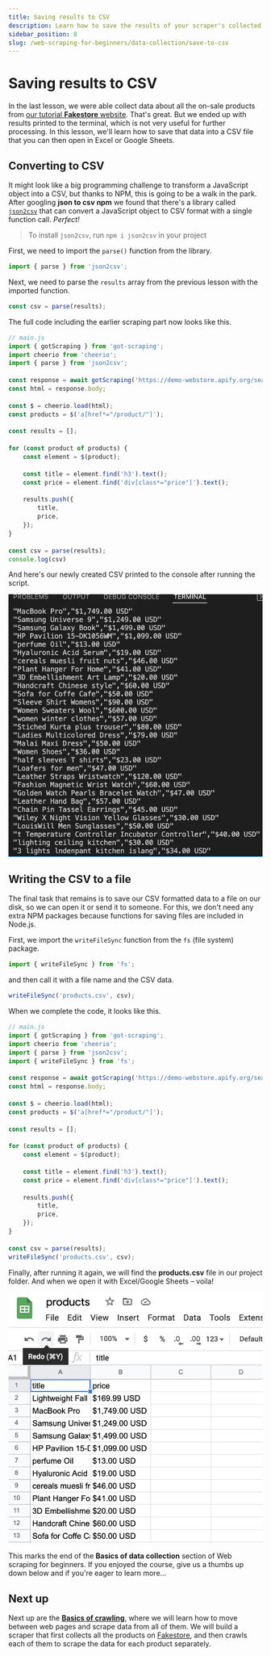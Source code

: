 ```yaml
---
title: Saving results to CSV
description: Learn how to save the results of your scraper's collected data to a CSV file that can be opened in Excel, Google Sheets, or any other spreadsheets program.
sidebar_position: 8
slug: /web-scraping-for-beginners/data-collection/save-to-csv
---
```


# [](#saving-to-csv) Saving results to CSV

In the last lesson, we were able collect data about all the on-sale products from [our tutorial **Fakestore** website](https://demo-webstore.apify.org/). That's great. But we ended up with results printed to the terminal, which is not very useful for further processing. In this lesson, we'll learn how to save that data into a CSV file that you can then open in Excel or Google Sheets.

## [](#converting-to-csv) Converting to CSV

It might look like a big programming challenge to transform a JavaScript object into a CSV, but thanks to NPM, this is going to be a walk in the park. After googling **json to csv npm** we found that there's a library called [`json2csv`](https://www.npmjs.com/package/json2csv) that can convert a JavaScript object to CSV format with a single function call. _Perfect!_

> To install `json2csv`, run `npm i json2csv` in your project

First, we need to import the `parse()` function from the library.

```js
import { parse } from 'json2csv';
```

Next, we need to parse the `results` array from the previous lesson with the imported function.

```js
const csv = parse(results);
```

The full code including the earlier scraping part now looks like this.

```js
// main.js
import { gotScraping } from 'got-scraping';
import cheerio from 'cheerio';
import { parse } from 'json2csv';

const response = await gotScraping('https://demo-webstore.apify.org/search/on-sale');
const html = response.body;

const $ = cheerio.load(html);
const products = $('a[href*="/product/"]');

const results = [];

for (const product of products) {
    const element = $(product);

    const title = element.find('h3').text();
    const price = element.find('div[class*="price"]').text();

    results.push({
        title,
        price,
    });
}

const csv = parse(results);
console.log(csv)
```

And here's our newly created CSV printed to the console after running the script.

![Printing CSV data to terminal](./images/terminal-csv.webp)

## [](#writing-to-file) Writing the CSV to a file

The final task that remains is to save our CSV formatted data to a file on our disk, so we can open it or send it to someone. For this, we don't need any extra NPM packages because functions for saving files are included in Node.js.

First, we import the `writeFileSync` function from the `fs` (file system) package.

```js
import { writeFileSync } from 'fs';
```

and then call it with a file name and the CSV data.

```js
writeFileSync('products.csv', csv);
```

When we complete the code, it looks like this.

```js
// main.js
import { gotScraping } from 'got-scraping';
import cheerio from 'cheerio';
import { parse } from 'json2csv';
import { writeFileSync } from 'fs';

const response = await gotScraping('https://demo-webstore.apify.org/search/on-sale');
const html = response.body;

const $ = cheerio.load(html);
const products = $('a[href*="/product/"]');

const results = [];

for (const product of products) {
    const element = $(product);

    const title = element.find('h3').text();
    const price = element.find('div[class*="price"]').text();

    results.push({
        title,
        price,
    });
}

const csv = parse(results);
writeFileSync('products.csv', csv);
```

Finally, after running it again, we will find the **products.csv** file in our project folder. And when we open it with Excel/Google Sheets – voila!

![Displaying CSV data in Google Sheets](./images/data-in-sheets.webp)

This marks the end of the **Basics of data collection** section of Web scraping for beginners. If you enjoyed the course, give us a thumbs up down below and if you're eager to learn more...

## [](#next) Next up

Next up are the [**Basics of crawling**](../crawling/index.md), where we will learn how to move between web pages and scrape data from all of them. We will build a scraper that first collects all the products on [Fakestore](https://demo-webstore.apify.org/), and then crawls each of them to scrape the data for each product separately.
